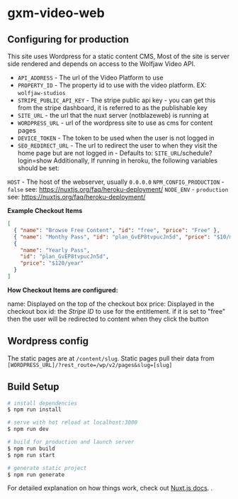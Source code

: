 # gxm-video-web

## Configuring for production

This site uses Wordpress for a static content CMS, Most of the site is server side rendered and depends on access to the Wolfjaw Video API.

- `API_ADDRESS` - The url of the Video Platform to use
- `PROPERTY_ID` - The property id to use with the video platform. EX: `wolfjaw-studios`
- `STRIPE_PUBLIC_API_KEY` - The stripe public api key - you can get this from the stripe dashboard, it is referred to as the publishable key
- `SITE_URL` - the url that the nuxt server (notblazeweb) is running at
- `WORDPRESS_URL` - url of the wordpress site to use as cms for content pages
- `DEVICE_TOKEN` - The token to be used when the user is not logged in
- `SEO_REDIRECT_URL` - The url to redirect the user to when they visit the home page but are not logged in - Defaults to: `SITE_URL`/schedule?login=show
  Additionally, If running in heroku, the following variables should be set:

`HOST` - The host of the webserver, usually `0.0.0.0`
`NPM_CONFIG_PRODUCTION` - `false` see: https://nuxtjs.org/faq/heroku-deployment/
`NODE_ENV` - `production` see: https://nuxtjs.org/faq/heroku-deployment/

**Example Checkout Items**

```json
[
  { "name": "Browse Free Content", "id": "free", "price": "Free" },
  { "name": "Monthy Pass", "id": "plan_GvEP8tvpucJn5d", "price": "$10/month" },
  {
    "name": "Yearly Pass",
    "id": "plan_GvEP8tvpucJn5d",
    "price": "$120/year"
  }
]
```

**How Checkout Items are configured:**

name: Displayed on the top of the checkout box
price: Displayed in the checkout box
id: the _Stripe ID_ to use for the entitlement. if it is set to "free" then the user will be redirected to content when they click the button

## Wordpress config

The static pages are at `/content/slug`. Static pages pull their data from `[WORDPRESS_URL]/?rest_route=/wp/v2/pages&slug=[slug]`

## Build Setup

```bash
# install dependencies
$ npm run install

# serve with hot reload at localhost:3000
$ npm run dev

# build for production and launch server
$ npm run build
$ npm run start

# generate static project
$ npm run generate
```

For detailed explanation on how things work, check out [Nuxt.js docs](https://nuxtjs.org).
.
